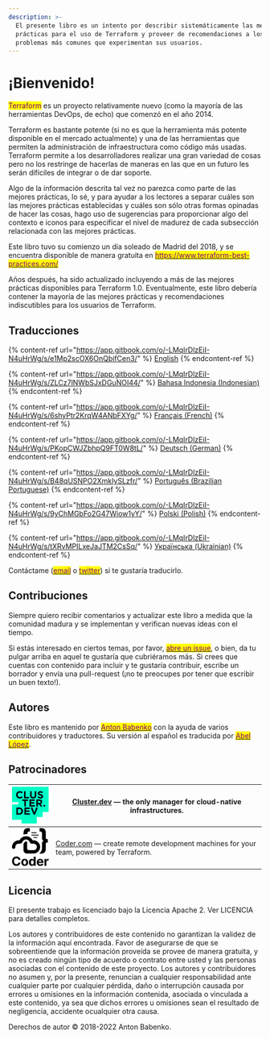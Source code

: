 ```yaml
---
description: >-
  El presente libro es un intento por describir sistemáticamente las mejores
  prácticas para el uso de Terraform y proveer de recomendaciones a los
  problemas más comunes que experimentan sus usuarios.
---
```


# ¡Bienvenido!

<mark style="color:purple;">Terraform</mark> es un proyecto relativamente nuevo (como la mayoría de las herramientas DevOps, de echo) que comenzó en el año 2014.

Terraform es bastante potente (si no es que la herramienta más potente disponible en el mercado actualmente) y una de las herramientas que permiten la administración de infraestructura como código más usadas. Terraform permite a los desarrolladores realizar una gran variedad de cosas pero no los restringe de hacerlas de maneras en las que en un futuro les serán difíciles de integrar o de dar soporte.

Algo de la información descrita tal vez no parezca como parte de las mejores prácticas, lo sé, y para ayudar a los lectores a separar cuáles son las mejores prácticas establecidas y cuáles son sólo otras formas opinadas de hacer las cosas, hago uso de sugerencias para proporcionar algo del contexto e iconos para especificar el nivel de madurez de cada subsección relacionada con las mejores prácticas.

Este libro tuvo su comienzo un día soleado de Madrid del 2018, y se encuentra disponible de manera gratuita en [<mark style="color:purple;">https://www.terraform-best-practices.com/</mark>](https://www.terraform-best-practices.com)

Años después, ha sido actualizado incluyendo a más de las mejores prácticas disponibles para Terraform 1.0. Eventualmente, este libro debería contener la mayoría de las mejores prácticas y recomendaciones indiscutibles para los usuarios de Terraform.

## Traducciones

{% content-ref url="https://app.gitbook.com/o/-LMqIrDlzEiI-N4uHrWg/s/e1Mp2scOX6OnQbifCen3/" %}
[English](https://app.gitbook.com/o/-LMqIrDlzEiI-N4uHrWg/s/e1Mp2scOX6OnQbifCen3/)
{% endcontent-ref %}

{% content-ref url="https://app.gitbook.com/o/-LMqIrDlzEiI-N4uHrWg/s/ZLCz7lNWbSJxDGuNOI44/" %}
[Bahasa Indonesia (Indonesian)](https://app.gitbook.com/o/-LMqIrDlzEiI-N4uHrWg/s/ZLCz7lNWbSJxDGuNOI44/)
{% endcontent-ref %}

{% content-ref url="https://app.gitbook.com/o/-LMqIrDlzEiI-N4uHrWg/s/6shyPtr2KrqW4ANbFXYg/" %}
[Français (French)](https://app.gitbook.com/o/-LMqIrDlzEiI-N4uHrWg/s/6shyPtr2KrqW4ANbFXYg/)
{% endcontent-ref %}

{% content-ref url="https://app.gitbook.com/o/-LMqIrDlzEiI-N4uHrWg/s/PKopCWJZbhpQ9FT0W8tL/" %}
[Deutsch (German)](https://app.gitbook.com/o/-LMqIrDlzEiI-N4uHrWg/s/PKopCWJZbhpQ9FT0W8tL/)
{% endcontent-ref %}

{% content-ref url="https://app.gitbook.com/o/-LMqIrDlzEiI-N4uHrWg/s/B48qUSNPO2XmkIySLzfr/" %}
[Português (Brazilian Portuguese)](https://app.gitbook.com/o/-LMqIrDlzEiI-N4uHrWg/s/B48qUSNPO2XmkIySLzfr/)
{% endcontent-ref %}

{% content-ref url="https://app.gitbook.com/o/-LMqIrDlzEiI-N4uHrWg/s/9yChMGbFo2G47Wiow1yY/" %}
[Polski (Polish)](https://app.gitbook.com/o/-LMqIrDlzEiI-N4uHrWg/s/9yChMGbFo2G47Wiow1yY/)
{% endcontent-ref %}

{% content-ref url="https://app.gitbook.com/o/-LMqIrDlzEiI-N4uHrWg/s/tXRvMPILxeJaJTM2CsSq/" %}
[Українська (Ukrainian)](https://app.gitbook.com/o/-LMqIrDlzEiI-N4uHrWg/s/tXRvMPILxeJaJTM2CsSq/)
{% endcontent-ref %}

Contáctame ([<mark style="color:purple;">email</mark>](mailto:anton@antonbabenko.com) o [<mark style="color:purple;">twitter</mark>](https://twitter.com/antonbabenko)) si te gustaría traducirlo.

## **Contribuciones**

Siempre quiero recibir comentarios y actualizar este libro a medida que la comunidad madura y se implementan y verifican nuevas ideas con el tiempo.

Si estás interesado en ciertos temas, por favor, [<mark style="color:purple;">abre un issue</mark>](https://github.com/antonbabenko/terraform-best-practices/issues), o bien, da tu pulgar arriba en aquel te gustaría que cubriéramos más. Si crees que cuentas con contenido para incluir y te gustaría contribuir, escribe un borrador y envía una pull-request (¡no te preocupes por tener que escribir un buen texto!).

## **Autores**

Este libro es mantenido por [<mark style="color:purple;">Anton Babenko</mark>](https://github.com/antonbabenko) con la ayuda de varios contribuidores y traductores. Su versión al español es traducida por [<mark style="color:purple;">Abel López</mark>](https://www.linkedin.com/in/abelopz/).

## **Patrocinadores**

| [![](.gitbook/assets/cluster-dev-logo-site.png)](https://cluster.dev) | [Cluster.dev](http://cluster.dev) — the only manager for cloud-native infrastructures.                   |
| --------------------------------------------------------------------- | -------------------------------------------------------------------------------------------------------- |
| [![](.gitbook/assets/coder-logo-for-sponsor.png)](http://coder.com/)  | [Coder.com](http://coder.com/) — create remote development machines for your team, powered by Terraform. |

## **Licencia**

El presente trabajo es licenciado bajo la Licencia Apache 2. Ver LICENCIA para detalles completos.

Los autores y contribuidores de este contenido no garantizan la validez de la información aquí encontrada. Favor de asegurarse de que se sobreentiende que la información proveída se provee de manera gratuita, y no es creado ningún tipo de acuerdo o contrato entre usted y las personas asociadas con el contenido de este proyecto. Los autores y contribuidores no asumen y, por la presente, renuncian a cualquier responsabilidad ante cualquier parte por cualquier pérdida, daño o interrupción causada por errores u omisiones en la información contenida, asociada o vinculada a este contenido, ya sea que dichos errores u omisiones sean el resultado de negligencia, accidente ocualquier otra causa.

Derechos de autor © 2018-2022 Anton Babenko.
